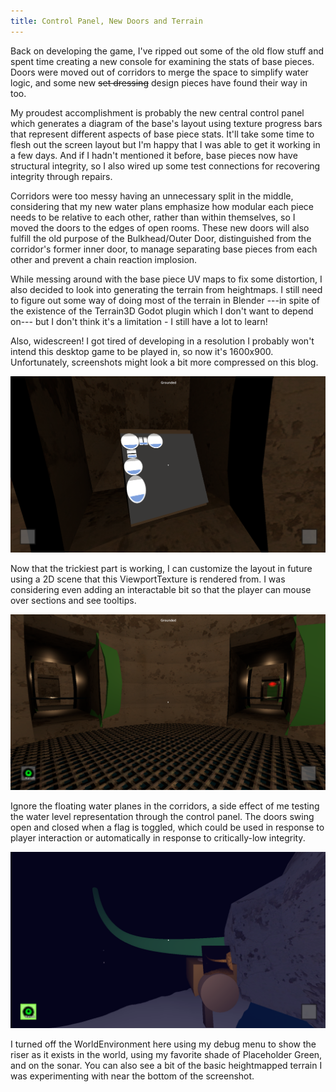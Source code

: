 ```yaml
---
title: Control Panel, New Doors and Terrain
---
```


Back on developing the game, I've ripped out some of the old flow stuff and spent time creating a new console for examining the stats of base pieces. Doors were moved out of corridors to merge the space to simplify water logic, and some new ~~set dressing~~ design pieces have found their way in too.

My proudest accomplishment is probably the new central control panel which generates a diagram of the base's layout using texture progress bars that represent different aspects of base piece stats. It'll take some time to flesh out the screen layout but I'm happy that I was able to get it working in a few days. And if I hadn't mentioned it before, base pieces now have structural integrity, so I also wired up some test connections for recovering integrity through repairs.

Corridors were too messy having an unnecessary split in the middle, considering that my new water plans emphasize how modular each piece needs to be relative to each other, rather than within themselves, so I moved the doors to the edges of open rooms. These new doors will also fulfill the old purpose of the Bulkhead/Outer Door, distinguished from the corridor's former inner door, to manage separating base pieces from each other and prevent a chain reaction implosion.

While messing around with the base piece UV maps to fix some distortion, I also decided to look into generating the terrain from heightmaps. I still need to figure out some way of doing most of the terrain in Blender ---in spite of the existence of the Terrain3D Godot plugin which I don't want to depend on--- but I don't think it's a limitation - I still have a lot to learn!

Also, widescreen! I got tired of developing in a resolution I probably won't intend this desktop game to be played in, so now it's 1600x900. Unfortunately, screenshots might look a bit more compressed on this blog.

![A screenshot of the new base control panel, showing several components as icons linked together with varying levels of base integrity and water volumes represented by a progress texture, oriented bottom to top.](/../assets/images/blog/0004/control_panel.png)

Now that the trickiest part is working, I can customize the layout in future using a 2D scene that this ViewportTexture is rendered from. I was considering even adding an interactable bit so that the player can mouse over sections and see tooltips.

![A screenshot of a room's interior at the intersection of two corridors, showing that they are now open spaces with the new bulkheads clipping into the walls on either side of each doorway.](/../assets/images/blog/0004/new_doors.png)

Ignore the floating water planes in the corridors, a side effect of me testing the water level representation through the control panel. The doors swing open and closed when a flag is toggled, which could be used in response to player interaction or automatically in response to critically-low integrity.

![A screenshot of a long, sloping oil pipeline riser raising out of the base and up, into the void beyond.](/../assets/images/blog/0004/riser.png)

I turned off the WorldEnvironment here using my debug menu to show the riser as it exists in the world, using my favorite shade of Placeholder Green, and on the sonar. You can also see a bit of the basic heightmapped terrain I was experimenting with near the bottom of the screenshot.
